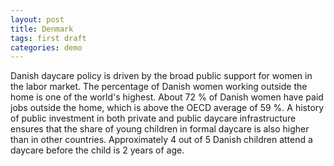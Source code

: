 ```yaml
---
layout: post
title: Denmark
tags: first draft
categories: demo
---
```




Danish daycare policy is driven by the broad public support for women in the labor market. The percentage of Danish women working outside the home is one of the world's highest. About 72 % of Danish women have paid jobs outside the home, which is above the OECD average of 59 %. A history of public investment in both private and public daycare infrastructure ensures that the share of young children in formal daycare is also higher than in other countries. Approximately 4 out of 5 Danish children attend a daycare before the child is 2 years of age.

